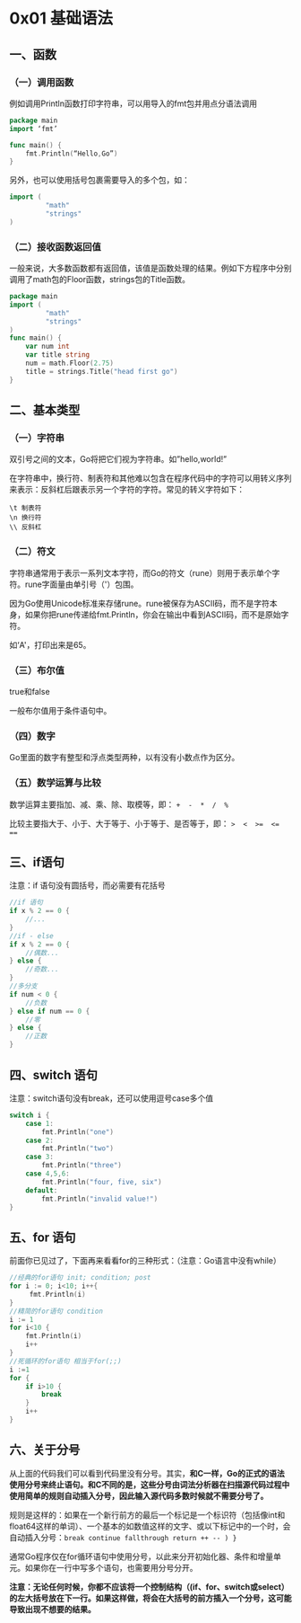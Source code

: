 # 0x01 基础语法

## 一、函数
### （一）调用函数
例如调用Println函数打印字符串，可以用导入的fmt包并用点分语法调用
```go
package main
import ‘fmt’

func main() {
    fmt.Println(“Hello,Go”)
}
```

另外，也可以使用括号包裹需要导入的多个包，如：
```go
import (
         "math"
         "strings"
)
```
### （二）接收函数返回值
一般来说，大多数函数都有返回值，该值是函数处理的结果。例如下方程序中分别调用了math包的Floor函数，strings包的Title函数。
```go
package main
import (
         "math"
         "strings"
)
func main() {
    var num int
    var title string
    num = math.Floor(2.75)
    title = strings.Title("head first go")
}
```

## 二、基本类型
### （一）字符串
双引号之间的文本，Go将把它们视为字符串。如”hello,world!”

在字符串中，换行符、制表符和其他难以包含在程序代码中的字符可以用转义序列来表示：反斜杠后跟表示另一个字符的字符。常见的转义字符如下：
```shell
\t 制表符
\n 换行符
\\ 反斜杠
```

### （二）符文
字符串通常用于表示一系列文本字符，而Go的符文（rune）则用于表示单个字符。rune字面量由单引号（'）包围。

因为Go使用Unicode标准来存储rune。rune被保存为ASCII码，而不是字符本身，如果你把rune传递给fmt.Println，你会在输出中看到ASCII码，而不是原始字符。

如‘A'，打印出来是65。

### （三）布尔值
true和false

一般布尔值用于条件语句中。

### （四）数字
Go里面的数字有整型和浮点类型两种，以有没有小数点作为区分。

### （五）数学运算与比较
数学运算主要指加、减、乘、除、取模等，即：
```+  -  *  /  %```

比较主要指大于、小于、大于等于、小于等于、是否等于，即：
```>  <  >=  <=  ==```

## 三、if语句
注意：if 语句没有圆括号，而必需要有花括号
```go
//if 语句
if x % 2 == 0 {
    //...
}
//if - else
if x % 2 == 0 {
    //偶数...
} else {
    //奇数...
}
//多分支
if num < 0 {
    //负数
} else if num == 0 {
    //零
} else {
    //正数
}
```

## 四、switch 语句
注意：switch语句没有break，还可以使用逗号case多个值
```go
switch i {
    case 1:
        fmt.Println("one")
    case 2:
        fmt.Println("two")
    case 3:
        fmt.Println("three")
    case 4,5,6:
        fmt.Println("four, five, six")
    default:
        fmt.Println("invalid value!")
}
```

## 五、for 语句
前面你已见过了，下面再来看看for的三种形式：（注意：Go语言中没有while）
```go
//经典的for语句 init; condition; post
for i := 0; i<10; i++{
     fmt.Println(i)
}
//精简的for语句 condition
i := 1
for i<10 {
    fmt.Println(i)
    i++
}
//死循环的for语句 相当于for(;;)
i :=1
for {
    if i>10 {
        break
    }
    i++
}
```

## 六、关于分号

从上面的代码我们可以看到代码里没有分号。其实，**和C一样，Go的正式的语法使用分号来终止语句。和C不同的是，这些分号由词法分析器在扫描源代码过程中使用简单的规则自动插入分号，因此输入源代码多数时候就不需要分号了。**

规则是这样的：如果在一个新行前方的最后一个标记是一个标识符（包括像int和float64这样的单词）、一个基本的如数值这样的文字、或以下标记中的一个时，会自动插入分号：`break continue fallthrough return ++ -- ) }`

通常Go程序仅在for循环语句中使用分号，以此来分开初始化器、条件和增量单元。如果你在一行中写多个语句，也需要用分号分开。

**注意：无论任何时候，你都不应该将一个控制结构（(if、for、switch或select）的左大括号放在下一行。如果这样做，将会在大括号的前方插入一个分号，这可能导致出现不想要的结果。**